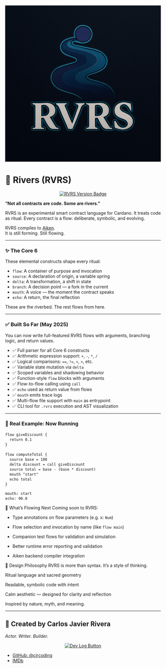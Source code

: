 

<p align="center">
  <img src="https://raw.githubusercontent.com/cjrcoding/rvrs-lang/main/assets/rvrs-logo-clean.jpg" alt="RVRS Logo" width="600"/>
</p>

# 🌊 Rivers (RVRS)

<p align="center">
  <a href="#">
    <img src="https://img.shields.io/badge/Version-v0.8.4--alpha-blueviolet?style=for-the-badge" alt="RVRS Version Badge"/>
  </a>
</p>


**“Not all contracts are code. Some are rivers.”**

RVRS is an experimental smart contract language for Cardano.
It treats code as ritual. Every contract is a flow: deliberate, symbolic, and evolving.

RVRS compiles to [Aiken](https://aiken-lang.org).  
It is still forming. Still flowing.

---

### ✨ The Core 6

These elemental constructs shape every ritual:

- `flow`: A container of purpose and invocation  
- `source`: A declaration of origin, a variable spring  
- `delta`: A transformation, a shift in state  
- `branch`: A decision point — a fork in the current  
- `mouth`: A voice — the moment the contract speaks  
- `echo`: A return, the final reflection  

These are the riverbed. The rest flows from here.

---

### ✅ Built So Far (May 2025)

You can now write full-featured RVRS flows with arguments, branching logic, and return values.

- ✅ Full parser for all Core 6 constructs  
- ✅ Arithmetic expression support: `+`, `-`, `*`, `/`  
- ✅ Logical comparisons: `==`, `!=`, `<`, `>`, etc.  
- ✅ Variable state mutation via `delta`  
- ✅ Scoped variables and shadowing behavior  
- ✅ Function-style `flow` blocks with arguments  
- ✅ Flow-to-flow calling using `call`  
- ✅ `echo` used as return value from flows  
- ✅ `mouth` emits trace logs  
- ✅ Multi-flow file support with `main` as entrypoint  
- ✅ CLI tool for `.rvrs` execution and AST visualization  

---

### 🧪 Real Example: Now Running

```rvrs
flow giveDiscount {
  return 0.1
}

flow computeTotal {
  source base = 100
  delta discount = call giveDiscount
  source total = base - (base * discount)
  mouth "start"
  echo total
}
````

````Output:
mouth: start  
echo: 90.0
````

🔮 What’s Flowing Next
Coming soon to RVRS:

- Type annotations on flow parameters (e.g. x: `Num`)

- Flow selection and invocation by name (like `flow main`)

- Companion test flows for validation and simulation

- Better runtime error reporting and validation

- Aiken backend compiler integration

🎨 Design Philosophy
RVRS is more than syntax. It’s a style of thinking.

Ritual language and sacred geometry

Readable, symbolic code with intent

Calm aesthetic — designed for clarity and reflection

Inspired by nature, myth, and meaning.

---

## 👤 Created by Carlos Javier Rivera  
*Actor. Writer. Builder.*

<p align="center">
  <a href="./dev-log.md">
    <img src="https://img.shields.io/badge/Dev%20Log-View%20Here-blue?style=for-the-badge" alt="Dev Log Button"/>
  </a>
  
- [GitHub: @cjrcoding](https://github.com/cjrcoding)  
- [IMDb](https://www.imdb.com/name/nm7121880/)

